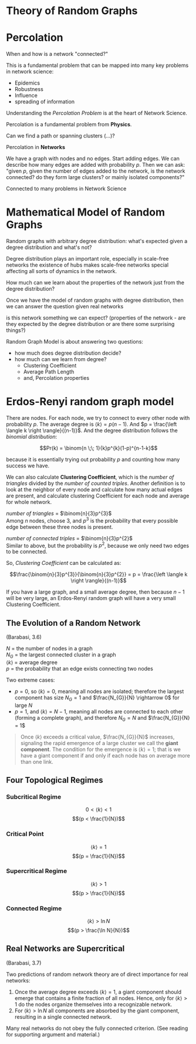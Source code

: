 # Theory of Random Graphs

# Percolation
When and how is a network "connected?"

This is a fundamental problem that can be mapped into many key problems in network science:
- Epidemics
- Robustness
- Influence
- spreading of information

Understanding the *Percolation Problem* is at the heart of Network Science.

Percolation is a fundamental problem from **Physics**.

Can we find a path or spanning clusters (...)?

Percolation in **Networks**

We have a graph with nodes and no edges.
Start adding edges.
We can describe how many edges are added with probability $p$.
Then we can ask: "given $p$, given the number of edges added to the network, is the network connected? do they form large clusters? or mainly isolated components?"

Connected to many problems in Network Science

# Mathematical Model of Random Graphs
Random graphs with arbitrary degree distribution: what's expected given a degree distribution and what's not?

Degree distribution plays an important role, especially in scale-free networks the existence of hubs makes scale-free networks special affecting all sorts of dynamics in the network.

How much can we learn about the properties of the network just from the degree distribution?

Once we have the model of random graphs with degree distribution, then we can answer the question
given real networks

is this network something we can expect? (properties of the network - are they expected by the degree distribution or are there some surprising things?)

Random Graph Model is about answering two questions:
- how much does degree distribution decide?
- how much can we learn from degree?
  - Clustering Coefficient
  - Average Path Length
  - and, Percolation properties

# Erdos-Renyi random graph model
There are nodes. For each node, we try to connect to every other node with probability $p$. The average degree is $\left \langle k \right \rangle = p (n-1)$. And $p = \frac{\left \langle k \right \rangle}{(n-1)}$. And the degree distribution follows the *binomial distribution*:

$$Pr(k) = \binom{n \;\; 1}{k}p^{k}(1-p)^{n-1-k}$$

because it is essentially trying out probability $p$ and counting how many success we have.

We can also calculate **Clustering Coefficient**, which is the *number of triangles* divided by the *number of counted triples*. Another definition is to look at the neighbor of every node and calculate how many actual edges are present, and calculate clustering Coefficient for each node and average for whole network.

*number of triangles* = $\binom{n}{3}p^{3}$<br>
Among $n$ nodes, choose $3$, and $p^{3}$ is the probability that every possible edge between these three nodes is present.

*number of connected triples* = $\binom{n}{3}p^{2}$<br>
Similar to above, but the probability is $p^{2}$, because we only need two edges to be connected.

So, *Clustering Coefficient* can be calculated as:<br>

$$\frac{\binom{n}{3}p^{3}}{\binom{n}{3}p^{2}} = p = \frac{\left \langle k \right \rangle}{(n-1)}$$

If you have a large graph, and a small average degree, then because $n-1$ will be very large, an Erdos-Renyi random graph will have a very small Clustering Coefficient.

## The Evolution of a Random Network
(Barabasi, 3.6)

$N$ = the number of nodes in a graph<br>
$N_{G}$ = the largest connected cluster in a graph<br>
$\left \langle k \right \rangle$ = average degree<br>
$p$ = the probability that an edge exists connecting two nodes<br>

Two extreme cases:
- $p = 0$, so $\left \langle k \right \rangle = 0$, meaning all nodes are isolated; therefore the largest component has size $N_{G} = 1$ and $\frac{N_{G}}{N} \rightarrow 0$ for large $N$
- $p = 1$, and $\left \langle k \right \rangle = N-1$, meaning all nodes are connected to each other (forming a complete graph), and therefore $N_{G} = N$ and $\frac{N_{G}}{N} = 1$

> Once $\left \langle k \right \rangle$ exceeds a critical value, $\frac{N_{G}}{N}$ increases, signaling the rapid emergence of a large cluster we call the **giant component**. The condition for the emergence is $\left \langle k \right \rangle = 1$; that is we have a giant component if and only if each node has on average more than one link.

## Four Topological Regimes

### Subcritical Regime
$$0 < \left \langle k \right \rangle < 1$$
$$(p < \frac{1}{N})$$

### Critical Point
$$\left \langle k \right \rangle = 1$$
$$(p = \frac{1}{N})$$

### Supercritical Regime
$$\left \langle k \right \rangle > 1$$
$$(p > \frac{1}{N})$$

### Connected Regime
$$\left \langle k \right \rangle > \ln N$$
$$(p > \frac{\ln N}{N})$$

## Real Networks are Supercritical
(Barabasi, 3.7)

Two predictions of random network theory are of direct importance for real networks:
1. Once the average degree exceeds $\left \langle k \right \rangle = 1$, a giant component should emerge that contains a finite fraction of all nodes. Hence, only for $\left \langle k \right \rangle > 1$ do the nodes organize themselves into a recognizable network.
2. For $\left \langle k \right \rangle > \ln N$ all components are absorbed by the giant component, resulting in a single connected network.

Many real networks do not obey the fully connected criterion. (See reading for supporting argument and material.)
